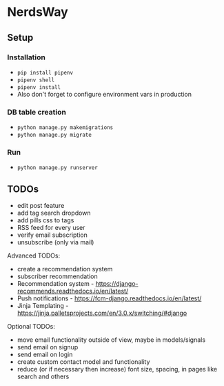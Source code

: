 # NerdsWay


## Setup
### Installation
 - `pip install pipenv`
 - `pipenv shell`
 - `pipenv install`
 - Also don't forget to configure environment vars in production

### DB table creation
 - `python manage.py makemigrations`
 - `python manage.py migrate`

### Run
 - `python manage.py runserver`


## TODOs
 - edit post feature
 - add tag search dropdown
 - add pills css to tags
 - RSS feed for every user
 - verify email subscription
 - unsubscribe (only via mail)

 Advanced TODOs:
 - create a recommendation system
 - subscriber recommendation
 - Recommendation system - https://django-recommends.readthedocs.io/en/latest/
 - Push notifications - https://fcm-django.readthedocs.io/en/latest/
 - Jinja Templating - https://jinja.palletsprojects.com/en/3.0.x/switching/#django

 Optional TODOs:
 - move email functionality outside of view, maybe in models/signals
 - send email on signup
 - send email on login
 - create custom contact model and functionality
 - reduce (or if necessary then increase) font size, spacing, in pages like search and others